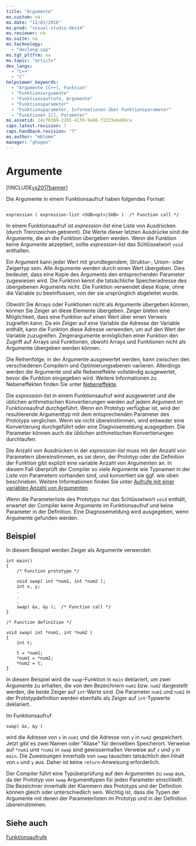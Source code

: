 ```yaml
---
title: "Argumente"
ms.custom: na
ms.date: "12/03/2016"
ms.prod: "visual-studio-dev14"
ms.reviewer: na
ms.suite: na
ms.technology: 
  - "devlang-cpp"
ms.tgt_pltfrm: na
ms.topic: "article"
dev_langs: 
  - "C++"
  - "C"
helpviewer_keywords: 
  - "Argumente [C++], Funktion"
  - "Funktionsargumente"
  - "Funktionsaufrufe, Argumente"
  - "Funktionsparameter"
  - "Funktionsparameter, Informationen über Funktionsparameter"
  - "Funktionen [C], Parameter"
ms.assetid: 14cf0389-2265-41f0-9a96-f2223eb406ca
caps.latest.revision: 7
caps.handback.revision: "7"
ms.author: "mblome"
manager: "ghogen"
---
```

# Argumente
[!INCLUDE[vs2017banner](../assembler/inline/includes/vs2017banner.md)]

Die Argumente in einem Funktionsaufruf haben folgendes Format:  
  
```  
  
expression ( expression-list <SUB>opt</SUB> )  /* Function call */  
```  
  
 In einem Funktionsaufruf ist *expression\-list* eine Liste von Ausdrücken \(durch Trennzeichen getrennt\).  Die Werte dieser letzten Ausdrücke sind die Argumente, die an die Funktion übergeben werden.  Wenn die Funktion keine Argumente akzeptiert, sollte *expression\-list* das Schlüsselwort `void` enthalten.  
  
 Ein Argument kann jeder Wert mit grundlegendem, Struktur\-, Union\- oder Zeigertyp sein.  Alle Argumente werden durch einen Wert übergeben.  Dies bedeutet, dass eine Kopie des Arguments den entsprechenden Parameter zugewiesen wird.  Die Funktion kennt die tatsächliche Speicheradresse des übergebenen Arguments nicht.  Die Funktion verwendet diese Kopie, ohne die Variable zu beeinflussen, von der sie ursprünglich abgeleitet wurde.  
  
 Obwohl Sie Arrays oder Funktionen nicht als Argumente übergeben können, können Sie Zeiger an diese Elemente übergeben.  Zeiger bieten eine Möglichkeit, dass eine Funktion auf einen Wert über einen Verweis zugreifen kann.  Da ein Zeiger auf eine Variable die Adresse der Variable enthält, kann die Funktion diese Adresse verwenden, um auf den Wert der Variable zuzugreifen.  Zeigerargumente ermöglichen einer Funktion den Zugriff auf Arrays und Funktionen, obwohl Arrays und Funktionen nicht als Argumente übergeben werden können.  
  
 Die Reihenfolge, in der Argumente ausgewertet werden, kann zwischen den verschiedenen Compilern und Optimierungsebenen variieren.  Allerdings werden die Argumente und alle Nebeneffekte vollständig ausgewertet, bevor die Funktion eingegeben wird.  Weitere Informationen zu Nebeneffekten finden Sie unter [Nebeneffekte](../c-language/side-effects.md).  
  
 Die *expression\-list* in einem Funktionsaufruf wird ausgewertet und die üblichen arithmetischen Konvertierungen werden auf jedem Argument im Funktionsaufruf durchgeführt.  Wenn ein Prototyp verfügbar ist, wird der resultierende Argumenttyp mit dem entsprechenden Parameter des Prototyps verglichen.  Wenn sie nicht übereinstimmen, wird entweder eine Konvertierung durchgeführt oder eine Diagnosemeldung ausgegeben.  Die Parameter können auch die üblichen arithmetischen Konvertierungen durchlaufen.  
  
 Die Anzahl von Ausdrücken in der *expression\-list* muss mit der Anzahl von Parametern übereinstimmen, es sei denn, der Prototyp oder die Definition der Funktion gibt explizit eine variable Anzahl von Argumenten an.  In diesem Fall überprüft der Compiler so viele Argumente wie Typnamen in der Liste von Parametern vorhanden sind, und konvertiert sie ggf. wie oben beschrieben.  Weitere Informationen finden Sie unter [Aufrufe mit einer variablen Anzahl von Argumenten](../c-language/calls-with-a-variable-number-of-arguments.md) .  
  
 Wenn die Parameterliste des Prototyps nur das Schlüsselwort `void` enthält, erwartet der Compiler keine Argumente im Funktionsaufruf und keine Parameter in der Definition.  Eine Diagnosemeldung wird ausgegeben, wenn Argumente gefunden werden.  
  
## Beispiel  
 In diesem Beispiel werden Zeiger als Argumente verwendet:  
  
```  
int main()  
{  
    /* Function prototype */  
  
    void swap( int *num1, int *num2 );  
    int x, y;  
    .  
    .  
    .  
    swap( &x, &y );  /* Function call */  
}  
  
/* Function definition */  
  
void swap( int *num1, int *num2 )  
{  
    int t;  
  
    t = *num1;  
    *num1 = *num2;  
    *num2 = t;  
}  
```  
  
 In diesem Beispiel wird die `swap`\-Funktion in `main` deklariert, um zwei Argumente zu erhalten, die von den Bezeichnern `num1` bzw. `num2` dargestellt werden, die beide Zeiger auf `int`\-Werte sind.  Die Parameter `num1` und `num2` in der Prototypdefinition werden ebenfalls als Zeiger auf `int`\-Typwerte deklariert.  
  
 Im Funktionsaufruf  
  
```  
swap( &x, &y )  
```  
  
 wird die Adresse von `x` in `num1` und die Adresse von `y` in `num2` gespeichert.  Jetzt gibt es zwei Namen oder "Aliase" für denselben Speicherort.  Verweise auf `*num1` und `*num2` in `swap` sind gewissermaßen Verweise auf `x` und `y` in `main`.  Die Zuweisungen innerhalb von `swap` tauschen tatsächlich den Inhalt von `x` und `y` aus.  Daher ist keine `return`\-Anweisung erforderlich.  
  
 Der Compiler führt eine Typüberprüfung auf den Argumenten zu `swap` aus, da der Prototyp von `swap` Argumenttypen für jeden Parameter einschließt.  Die Bezeichner innerhalb der Klammern des Prototyps und der Definition können gleich oder unterschiedlich sein.  Wichtig ist, dass die Typen der Argumente mit denen der Parameterlisten im Prototyp und in der Definition übereinstimmen.  
  
## Siehe auch  
 [Funktionsaufrufe](../c-language/function-calls.md)